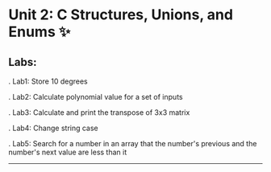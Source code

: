 # Unit 2: C Structures, Unions, and Enums ✨️

## Labs:

. Lab1: Store 10 degrees

. Lab2: Calculate polynomial value for a set of inputs

. Lab3: Calculate and print the transpose of 3x3 matrix

. Lab4: Change string case

. Lab5: Search for a number in an array that the number's previous and the number's next value are less than it

-------------------------------------

